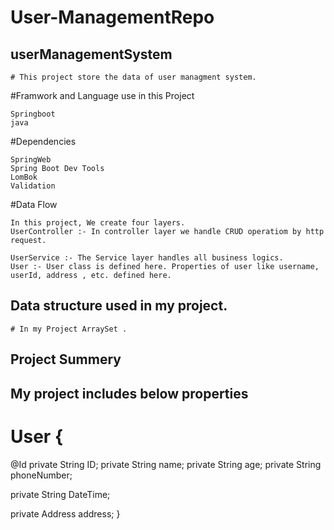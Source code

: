 # User-ManagementRepo





## userManagementSystem

    # This project store the data of user managment system.

#Framwork and Language use in this Project

    Springboot
    java

#Dependencies

    SpringWeb
    Spring Boot Dev Tools
    LomBok
    Validation


#Data Flow

    In this project, We create four layers.
    UserController :- In controller layer we handle CRUD operatiom by http request.
    
    UserService :- The Service layer handles all business logics.
    User :- User class is defined here. Properties of user like username, userId, address , etc. defined here.

## Data structure used in my project.

    # In my Project ArraySet .

## Project Summery

## My project includes below properties
 
# User {
@Id
private String ID;
private String name;
private String age;
private String phoneNumber;

private String DateTime;

private Address address;
}


